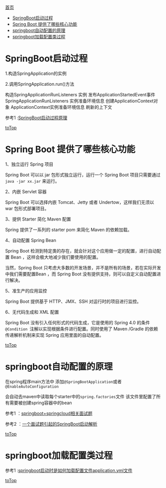 <a id = "jump">[首页](/README.md)</a>

<!-- TOC -->

- [SpringBoot启动过程](#springboot启动过程)
- [Spring Boot 提供了哪些核心功能](#spring-boot-提供了哪些核心功能)
- [springboot自动配置的原理](#springboot自动配置的原理)
- [springboot加载配置类过程](#springboot加载配置类过程)

<!-- /TOC -->

# SpringBoot启动过程
1.构造SpringApplication的实例

2.调用SpringApplication.run()方法

构造SpringApplicationRunListeners 实例
发布ApplicationStartedEvent事件
SpringApplicationRunListeners 实例准备环境信息
创建ApplicationContext对象
ApplicationContext实例准备环境信息
刷新的上下文


参考1 :[SpringBoot启动过程原理](https://blog.csdn.net/u010811939/article/details/80592461)

[toTop](#jump)

# Spring Boot 提供了哪些核心功能


1、独立运行 Spring 项目

Spring Boot 可以以 jar 包形式独立运行，运行一个 Spring Boot 项目只需要通过 ``java -jar xx.jar`` 来运行。

2、内嵌 Servlet 容器

Spring Boot 可以选择内嵌 Tomcat、Jetty 或者 Undertow，这样我们无须以 war 包形式部署项目。

3、提供 Starter 简化 Maven 配置

Spring 提供了一系列的 starter pom 来简化 Maven 的依赖加载。

4、自动配置 Spring Bean

Spring Boot 检测到特定类的存在，就会针对这个应用做一定的配置，进行自动配置 Bean ，这样会极大地减少我们要使用的配置。

当然，Spring Boot 只考虑大多数的开发场景，并不是所有的场景，若在实际开发中我们需要配置Bean ，而 Spring Boot 没有提供支持，则可以自定义自动配置进行解决。

5、准生产的应用监控

Spring Boot 提供基于 HTTP、JMX、SSH 对运行时的项目进行监控。

6、无代码生成和 XML 配置

Spring Boot 没有引入任何形式的代码生成，它是使用的 Spring 4.0 的条件 ``@Condition ``注解以实现根据条件进行配置。同时使用了 Maven /Gradle 的依赖传递解析机制来实现 Spring 应用里面的自动配置。


[toTop](#jump)

# springboot自动配置的原理

在spring程序main方法中 添加``@SpringBootApplication``或者``@EnableAutoConfiguration``

会自动去maven中读取每个starter中的``spring.factories``文件  该文件里配置了所有需要被创建spring容器中的bean


参考1 ：[springboot+springcloud相关面试题](https://blog.csdn.net/panhaigang123/article/details/79587612)

参考2 ：[一个面试题引起的SpringBoot启动解析](https://juejin.im/post/5b679fbc5188251aad213110)

[toTop](#jump)

# springboot加载配置类过程


参考1 :[springboot启动时是如何加载配置文件application.yml文件](https://blog.csdn.net/chengkui1990/article/details/79866499)

[toTop](#jump)